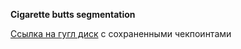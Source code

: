 **Cigarette butts segmentation**

[Ссылка на гугл диск](https://drive.google.com/drive/folders/150qLoyA7k05dRPdD73uxUfRNkHboSUJh?usp=sharing) с сохраненными чекпоинтами


